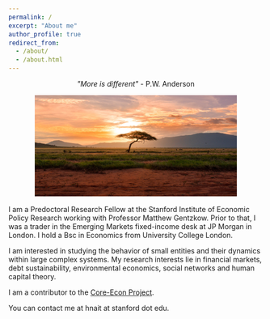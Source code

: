 ```yaml
---
permalink: /
excerpt: "About me"
author_profile: true
redirect_from: 
  - /about/
  - /about.html
---
```


<p align="center">
  <em>"More is different"</em> - P.W. Anderson
</p>

<p align="center">
  <img src="/images/africa_image.jpg" height = "200" width="400"/>
</p>


I am a Predoctoral Research Fellow at the Stanford Institute of Economic Policy Research working with Professor Matthew Gentzkow. Prior to that, I was a trader in the Emerging Markets fixed-income desk at JP Morgan in London.
I hold a Bsc in Economics from University College London.<br /> 

I am interested in studying the behavior of small entities and their dynamics within large complex systems.
My research interests lie in financial markets, debt sustainability, environmental economics, social networks and human capital theory. <br />

I am a contributor to the [Core-Econ Project](https://www.core-econ.org/). <br />

You can contact me at hnait at stanford dot edu.
